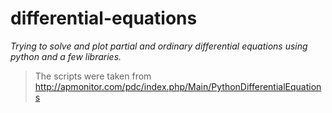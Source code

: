 # differential-equations
_Trying to solve and plot partial and ordinary differential equations using python and a few libraries._

>The scripts were taken from http://apmonitor.com/pdc/index.php/Main/PythonDifferentialEquations
